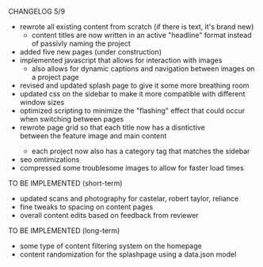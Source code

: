 CHANGELOG 5/9
+ rewrote all existing content from scratch (if there is text, it's brand new)
  + content titles are now written in an active "headline" format instead of passivly naming the project
+ added five new pages (under construction)
+ implemented javascript that allows for interaction with images
  + also allows for dynamic captions and navigation between images on a project page
+ revised and updated splash page to give it some more breathing room
+ updated css on the sidebar to make it more compatible with different window sizes
+ optimized scripting to minimize the "flashing" effect that could occur when switching between pages
+ rewrote page grid so that each title now has a disntictive <div> between the feature image and main content
    + each project now also has a category tag that matches the sidebar
+ seo omtimizations
+ compressed some troublesome images to allow for faster load times 
  
TO BE IMPLEMENTED (short-term)
- updated scans and photography for castelar, robert taylor, reliance
- fine tweaks to spacing on content pages
- overall content edits based on feedback from reviewer
  
TO BE IMPLEMENTED (long-term)
- some type of content filtering system on the homepage
- content randomization for the splashpage using a data.json model
